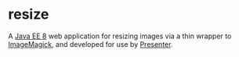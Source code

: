 # resize
A [Java EE 8](https://en.wikipedia.org/wiki/Jakarta_EE) web application for resizing images via a thin wrapper to [ImageMagick](https://imagemagick.org/), and developed for use by [Presenter](https://github.com/JeffersonLab/presenter).
